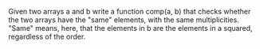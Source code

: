 Given two arrays a and b write a function comp(a, b) that checks whether the two arrays have the "same" elements, with the same multiplicities. "Same" means, here, that the elements in b are the elements in a squared, regardless of the order.
